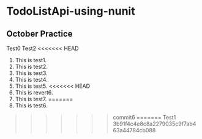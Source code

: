 # TodoListApi-using-nunit
## October Practice
Test0 Test2
<<<<<<< HEAD
1. This is test1.
2. This is test2.
3. This is test3.
4. This is test4.
5. This is test5.
<<<<<<< HEAD
6. This is revert6.
7. This is test7.
=======
6. This is test6.
>>>>>>> commit6
=======
Test1
>>>>>>> 3b91f4c4e8c8a2279035c9f7ab463a44784cb088
